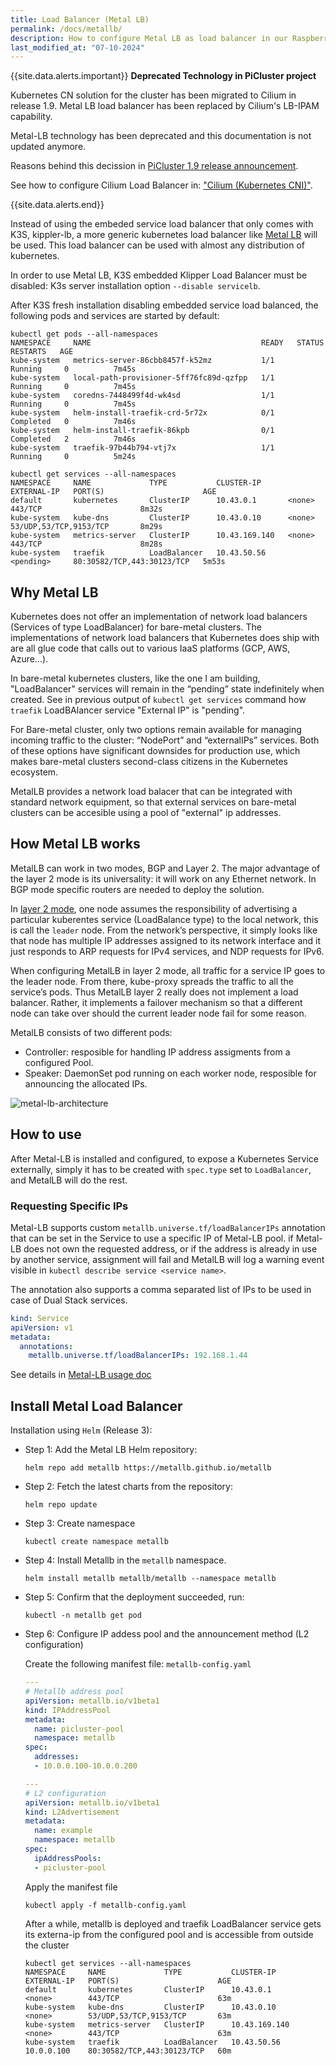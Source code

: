 ```yaml
---
title: Load Balancer (Metal LB)
permalink: /docs/metallb/
description: How to configure Metal LB as load balancer in our Raspberry Pi Kubernetes cluster. How to disable default K3s load balancer and configure Metal LB.
last_modified_at: "07-10-2024"
---
```




{{site.data.alerts.important}} **Deprecated Technology in PiCluster project**

Kubernetes CN solution for the cluster has been migrated to Cilium in release 1.9. Metal LB load balancer has been replaced by Cilium's LB-IPAM capability.

Metal-LB technology has been deprecated and this documentation is not updated anymore.

Reasons behind this decission in [PiCluster 1.9 release announcement](/blog/2024/10/07/announcing-release-1.9/).

See how to configure Cilium Load Balancer in: ["Cilium (Kubernetes CNI)"](/docs/cilium/).

{{site.data.alerts.end}}

Instead of using the embeded service load balancer that only comes with K3S, kippler-lb, a more generic kubernetes load balancer like [Metal LB](https://metallb.universe.tf/) will be used. This load balancer can be used with almost any distribution of kubernetes.

In order to use Metal LB, K3S embedded Klipper Load Balancer must be disabled: K3s server installation  option `--disable servicelb`.

After K3S fresh installation disabling embedded service load balanced, the following pods and services are started by default:

```shell
kubectl get pods --all-namespaces
NAMESPACE     NAME                                      READY   STATUS      RESTARTS   AGE
kube-system   metrics-server-86cbb8457f-k52mz           1/1     Running     0          7m45s
kube-system   local-path-provisioner-5ff76fc89d-qzfpp   1/1     Running     0          7m45s
kube-system   coredns-7448499f4d-wk4sd                  1/1     Running     0          7m45s
kube-system   helm-install-traefik-crd-5r72x            0/1     Completed   0          7m46s
kube-system   helm-install-traefik-86kpb                0/1     Completed   2          7m46s
kube-system   traefik-97b44b794-vtj7x                   1/1     Running     0          5m24s

kubectl get services --all-namespaces
NAMESPACE     NAME             TYPE           CLUSTER-IP      EXTERNAL-IP   PORT(S)                      AGE
default       kubernetes       ClusterIP      10.43.0.1       <none>        443/TCP                      8m32s
kube-system   kube-dns         ClusterIP      10.43.0.10      <none>        53/UDP,53/TCP,9153/TCP       8m29s
kube-system   metrics-server   ClusterIP      10.43.169.140   <none>        443/TCP                      8m28s
kube-system   traefik          LoadBalancer   10.43.50.56     <pending>     80:30582/TCP,443:30123/TCP   5m53s
```

## Why Metal LB

Kubernetes does not offer an implementation of network load balancers (Services of type LoadBalancer) for bare-metal clusters. The implementations of network load balancers that Kubernetes does ship with are all glue code that calls out to various IaaS platforms (GCP, AWS, Azure…).

In bare-metal kubernetes clusters, like the one I am building, "LoadBalancer" services will remain in the “pending” state indefinitely when created. See in previous output of `kubectl get services` command how `traefik` LoadBAlancer service "External IP" is "pending".

For Bare-metal cluster, only two options remain available for managing incoming traffic to the cluster: “NodePort” and “externalIPs” services. Both of these options have significant downsides for production use, which makes bare-metal clusters second-class citizens in the Kubernetes ecosystem.

MetalLB provides a network load balacer that can be integrated with standard network equipment, so that external services on bare-metal clusters can be accesible using a pool of "external" ip addresses.

## How Metal LB works

MetalLB can work in two modes, BGP and Layer 2. The major advantage of the layer 2 mode is its universality: it will work on any Ethernet network. In BGP mode specific routers are needed to deploy the solution.

In [layer 2 mode](https://metallb.universe.tf/concepts/layer2/), one node assumes the responsibility of advertising a particular kuberentes service (LoadBalance type) to the local network, this is call the `leader` node. From the network’s perspective, it simply looks like that node has multiple IP addresses assigned to its network interface and it just responds to ARP requests for IPv4 services, and NDP requests for IPv6.

When configuring MetalLB in layer 2 mode, all traffic for a service IP goes to the leader node. From there, kube-proxy spreads the traffic to all the service’s pods. Thus MetalLB layer 2 really does not implement a load balancer. Rather, it implements a failover mechanism so that a different node can take over should the current leader node fail for some reason.

MetalLB consists of two different pods:

- Controller: resposible for handling IP address assigments from a configured Pool.
- Speaker: DaemonSet pod running on each worker node, resposible for announcing the allocated IPs.


![metal-lb-architecture](/assets/img/metallb_architecture.png)


## How to use

After Metal-LB is installed and configured, to expose a Kubernetes Service externally, simply it has to be created with `spec.type` set to `LoadBalancer`, and MetalLB will do the rest.

### Requesting Specific IPs

Metal-LB supports  custom `metallb.universe.tf/loadBalancerIPs` annotation that can be set in the Service to use a specific IP of Metal-LB pool.
if Metal-LB does not own the requested address, or if the address is already in use by another service, assignment will fail and MetalLB will log a warning event visible in `kubectl describe service <service name>`.

The annotation also supports a comma separated list of IPs to be used in case of Dual Stack services.

```yaml
kind: Service
apiVersion: v1
metadata:
  annotations:
    metallb.universe.tf/loadBalancerIPs: 192.168.1.44

```
See details in [Metal-LB usage doc](https://metallb.universe.tf/usage/)



## Install Metal Load Balancer


Installation using `Helm` (Release 3):

- Step 1: Add the Metal LB Helm repository:
  
    ```shell
    helm repo add metallb https://metallb.github.io/metallb
    ```

- Step 2: Fetch the latest charts from the repository:

    ```shell
    helm repo update
    ```

- Step 3: Create namespace

    ```shell
    kubectl create namespace metallb
    ```

- Step 4: Install Metallb in the `metallb` namespace.

    ```shell
    helm install metallb metallb/metallb --namespace metallb
    ```
  
  
- Step 5: Confirm that the deployment succeeded, run:

    ```shell
    kubectl -n metallb get pod
    ```

- Step 6: Configure IP addess pool and the announcement method (L2 configuration)

  Create the following manifest file: `metallb-config.yaml`
    ```yml
    ---
    # Metallb address pool
    apiVersion: metallb.io/v1beta1
    kind: IPAddressPool
    metadata:
      name: picluster-pool
      namespace: metallb
    spec:
      addresses:
      - 10.0.0.100-10.0.0.200

    ---
    # L2 configuration
    apiVersion: metallb.io/v1beta1
    kind: L2Advertisement
    metadata:
      name: example
      namespace: metallb
    spec:
      ipAddressPools:
      - picluster-pool

    ```
   
   Apply the manifest file

   ```shell
   kubectl apply -f metallb-config.yaml
   ```

    After a while, metallb is deployed and traefik LoadBalancer service gets its externa-ip from the configured pool and is accessible from outside the cluster

    ```shell
    kubectl get services --all-namespaces
    NAMESPACE     NAME             TYPE           CLUSTER-IP      EXTERNAL-IP   PORT(S)                      AGE
    default       kubernetes       ClusterIP      10.43.0.1       <none>        443/TCP                      63m
    kube-system   kube-dns         ClusterIP      10.43.0.10      <none>        53/UDP,53/TCP,9153/TCP       63m
    kube-system   metrics-server   ClusterIP      10.43.169.140   <none>        443/TCP                      63m
    kube-system   traefik          LoadBalancer   10.43.50.56     10.0.0.100    80:30582/TCP,443:30123/TCP   60m
    ```
